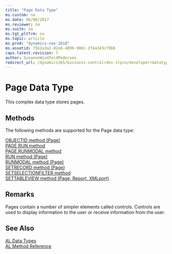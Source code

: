 ```yaml
---
title: "Page Data Type"
ms.custom: na
ms.date: 06/08/2017
ms.reviewer: na
ms.suite: na
ms.tgt_pltfrm: na
ms.topic: article
ms.prod: "dynamics-nav-2018"
ms.assetid: 75b2a3a2-d2e6-4099-980c-1f4a343c79b6
caps.latest.revision: 7
author: SusanneWindfeldPedersen
redirect_url: /dynamics365/business-central/dev-itpro/developer/datatypes/devenv-al-data-types
---
```

# Page Data Type
This complex data type stores pages.  

## Methods
The following methods are supported for the Page data type:

[OBJECTID method (Page)](../methods/devenv-objectid-method-page.md)   
[PAGE.RUN method](../methods/devenv-page-run-method.md)   
[PAGE.RUNMODAL method](../methods/devenv-page-runmodal-method.md)   
[RUN method (Page)](../methods/devenv-run-method-page.md)   
[RUNMODAL method (Page)](../methods/devenv-runmodal-method-page.md)   
[SETRECORD method (Page)](../methods/devenv-setrecord-method-page.md)   
[SETSELECTIONFILTER method](../methods/devenv-setselectionfilter-method.md)   
[SETTABLEVIEW method (Page, Report, XMLport)](../methods/devenv-settableview-method-page-report-xmlport.md)   
<!--[UPDATE](../../dynamics-nav/UPDATE.md)-->

## Remarks  
 Pages contain a number of simpler elements called controls. Controls are used to display information to the user or receive information from the user.  

## See Also
[AL Data Types](devenv-al-data-types.md)  
[AL Method Reference](../methods/devenv-al-method-reference.md)  
 